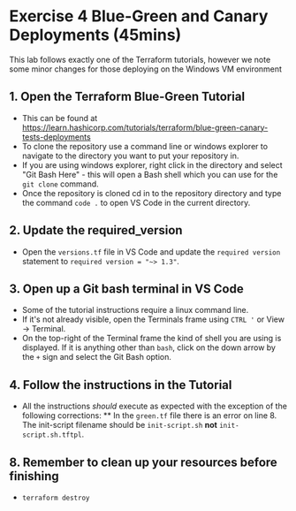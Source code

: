 # Exercise 4 Blue-Green and Canary Deployments (45mins)
This lab follows exactly one of the Terraform tutorials, however we note some minor changes for those deploying on the Windows VM environment

## 1. Open the Terraform Blue-Green Tutorial 
* This can be found at https://learn.hashicorp.com/tutorials/terraform/blue-green-canary-tests-deployments
* To clone the repository use a command line or windows explorer to navigate to the directory you want to put your repository in.
* If you are using windows explorer, right click in the directory and select "Git Bash Here" - this will open a Bash shell which you can use for the `git clone` command.
* Once the repository is cloned cd in to the repository directory and type the command `code .` to open VS Code in the current directory.
## 2. Update the required_version
* Open the `versions.tf` file in VS Code and update the `required version` statement to `required version = "~> 1.3"`.
## 3. Open up a Git bash terminal in VS Code 
* Some of the tutorial instructions require a linux command line. 
* If it's not already visible, open the Terminals frame using `CTRL '` or View -> Terminal.
* On the top-right of the Terminal frame the kind of shell you are using is displayed. If it is anything other than `bash`, click on the down arrow by the `+` sign and select the Git Bash option. 
## 4. Follow the instructions in the Tutorial
* All the instructions *should* execute as expected with the exception of the following corrections:
** In the `green.tf` file there is an error on line 8. The init-script filename should be `init-script.sh` **not** `init-script.sh.tftpl`.
## 8. Remember to clean up your resources before finishing
* `terraform destroy`
